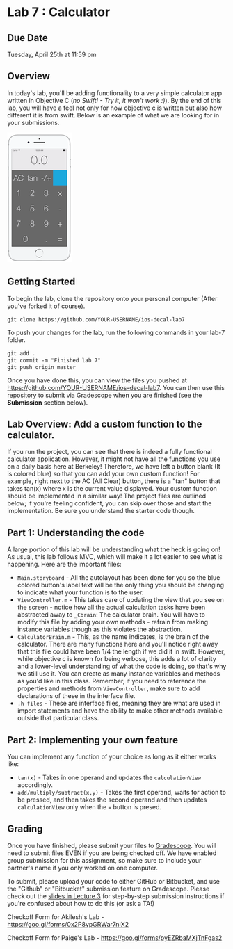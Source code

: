 # Lab 7 : Calculator #

## Due Date ##
Tuesday, April 25th at 11:59 pm

## Overview ##

In today's lab, you'll be adding functionality to a very simple calculator app written in Objective C (*no Swift! - Try it, it won't work :)*). By the end of this lab, you will have a feel not only for how objective c is written but also how different it is from swift. Below is an example of what we are looking for in your submissions.

![](/README-images/README-1.png)

## Getting Started ##

To begin the lab, clone the repository onto your personal computer (After you've forked it of course).
	
	git clone https://github.com/YOUR-USERNAME/ios-decal-lab7

To push your changes for the lab, run the following commands in your lab-7 folder.

	git add .
	git commit -m "Finished lab 7"
	git push origin master
	
Once you have done this, you can view the files you pushed at https://github.com/YOUR-USERNAME/ios-decal-lab7. You can then use this repository to submit via Gradescope when you are finished (see the **Submission** section below).
## Lab Overview: Add a custom function to the calculator. ##
If you run the project, you can see that there is indeed a fully functional calculator application. However, it might not have all the functions you use on a daily basis here at Berkeley! Therefore, we have left a button blank (It is colored blue) so that you can add your own custom function! For example, right next to the AC (All Clear) button, there is a "tan" button that takes tan(x) where x is the current value displayed. Your custom function should be implemented in a similar way!
The project files are outlined below; if you're feeling confident, you can skip over those and start the implementation. Be sure you understand the starter code though.

## Part 1: Understanding the code ##

A large portion of this lab will be understanding what the heck is going on! As usual, this lab follows MVC, which will make it a lot easier to see what is happening. Here are the important files:
 - `Main.storyboard` - All the autolayout has been done for you so the blue colored button's label text will be the only thing you should be changing to indicate what your function is to the user.
 - `ViewController.m` - This takes care of updating the view that you see on the screen - notice how all the actual calculation tasks have been abstracted away to `_Cbrain`: The calculator brain. You will have to modify this file by adding your own methods - refrain from making instance variables though as this violates the abstraction.
 - `CalculatorBrain.m` - This, as the name indicates, is the brain of the calculator. There are many functions here and you'll notice right away that this file could have been 1/4 the length if we did it in swift. However, while objective c is known for being verbose, this adds a lot of clarity and a lower-level understanding of what the code is doing, so that's why we still use it. You can create as many instance variables and methods as you'd like in this class. Remember, if you need to reference the properties and methods from `ViewController`, make sure to add declarations of these in the interface file.
 - `.h files` - These are interface files, meaning they are what are used in import statements and have the ability to make other methods available outside that particular class.
## Part 2: Implementing your own feature ##

You can implement any function of your choice as long as it either works like:
 - `tan(x)` - Takes in one operand and updates the `calculationView` accordingly.
 - `add/multiply/subtract(x,y)` - Takes the first operand, waits for action to be pressed, and then takes the second operand and then updates `calculationView` only when the `=` button is presed.
## Grading ##
Once you have finished, please submit your files to [Gradescope](https://gradescope.com/courses/5482). You will need to submit files EVEN if you are being checked off. We have enabled group submission for this assignment, so make sure to include your partner's name if you only worked on one computer.

To submit, please upload your code to either GitHub or Bitbucket, and use the "Github" or "Bitbucket" submission feature on Gradescope. Please check out the [slides in Lecture 3](http://iosdecal.com/Lectures/Lecture3.pdf) for step-by-step submission instructions if you're confused about how to do this (or ask a TA!)

Checkoff Form for  Akilesh's Lab - https://goo.gl/forms/0x2P8vpGRWar7nIX2

Checkoff Form for Paige's Lab - https://goo.gl/forms/pyEZRbaMXjTnFgas2
